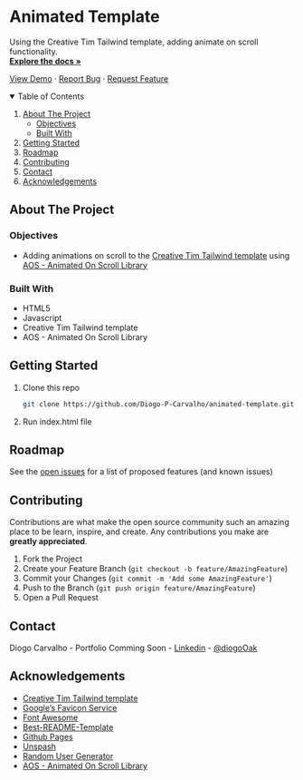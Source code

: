 # Animated Template

Using the Creative Tim Tailwind template, adding animate on scroll functionality.
<br>
<a href="https://github.com/Diogo-P-Carvalho/animated-template/blob/main/README.md"><strong>Explore the docs »</strong></a>

<a href="https://diogo-p-carvalho.github.io/animated-template/">View Demo</a>
·
<a href="https://github.com/Diogo-P-Carvalho/animated-template/issues">Report Bug</a>
·
<a href="https://github.com/Diogo-P-Carvalho/animated-template/issues">Request Feature</a>

<!-- TABLE OF CONTENTS -->
<details open="open">
  <summary>Table of Contents</summary>
  <ol>
    <li>
      <a href="#about-the-project">About The Project</a>
      <ul>
        <li><a href="#objectives">Objectives</a></li>
        <li><a href="#built-with">Built With</a></li>
      </ul>
    </li>    
    <li>
      <a href="#getting-started">Getting Started</a>      
    </li>
    <li><a href="#roadmap">Roadmap</a></li>
    <li><a href="#contributing">Contributing</a></li>
    <li><a href="#contact">Contact</a></li>
    <li><a href="#acknowledgements">Acknowledgements</a></li>
  </ol>
</details>

<!-- ABOUT THE PROJECT -->

## About The Project

### Objectives

-   Adding animations on scroll to the [Creative Tim Tailwind template](https://www.creative-tim.com/learning-lab/tailwind-starter-kit/presentation) using [AOS - Animated On Scroll Library](https://michalsnik.github.io/aos/)

### Built With

-   HTML5
-   Javascript
-   Creative Tim Tailwind template
-   AOS - Animated On Scroll Library

<!-- GETTING STARTED -->

## Getting Started

1. Clone this repo
    ```sh
    git clone https://github.com/Diogo-P-Carvalho/animated-template.git
    ```
2. Run index.html file

<!-- ROADMAP -->

## Roadmap

See the [open issues](https://github.com/Diogo-P-Carvalho/animated-template/issues) for a list of proposed features (and known issues)

<!-- CONTRIBUTING -->

## Contributing

Contributions are what make the open source community such an amazing place to be learn, inspire, and create. Any contributions you make are **greatly appreciated**.

1. Fork the Project
2. Create your Feature Branch (`git checkout -b feature/AmazingFeature`)
3. Commit your Changes (`git commit -m 'Add some AmazingFeature'`)
4. Push to the Branch (`git push origin feature/AmazingFeature`)
5. Open a Pull Request

<!--CONTACT -->

## Contact

Diogo Carvalho - Portfolio Comming Soon - [Linkedin](www.linkedin.com/in/diogo-carvalho-83a96a14a) - [@diogoOak](https://twitter.com/diogoOak)

<!-- ACKNOWLEDGMENTS -->

## Acknowledgements

-   [Creative Tim Tailwind template](https://www.creative-tim.com/learning-lab/tailwind-starter-kit/presentation)
-   [Google’s Favicon Service](https://www.google.com/s2/favicons?domain=zerotomastery.io)
-   [Font Awesome](https://fontawesome.com)
-   [Best-README-Template](https://github.com/othneildrew/Best-README-Template)
-   [Github Pages](https://pages.github.com/)
-   [Unspash](https://unsplash.com/)
-   [Random User Generator](https://randomuser.me/)
-   [AOS - Animated On Scroll Library](https://michalsnik.github.io/aos/)
